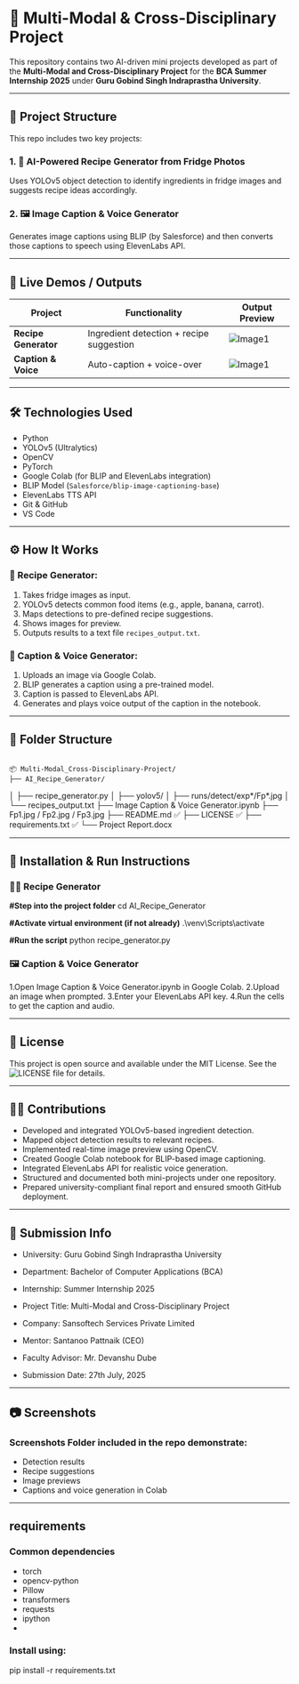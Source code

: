 # 🧠 Multi-Modal & Cross-Disciplinary Project

This repository contains two AI-driven mini projects developed as part of the **Multi-Modal and Cross-Disciplinary Project** for the **BCA Summer Internship 2025** under **Guru Gobind Singh Indraprastha University**.

---

## 📁 Project Structure

This repo includes two key projects:

### 1. 🤖 AI-Powered Recipe Generator from Fridge Photos
Uses YOLOv5 object detection to identify ingredients in fridge images and suggests recipe ideas accordingly.

### 2. 🖼️ Image Caption & Voice Generator
Generates image captions using BLIP (by Salesforce) and then converts those captions to speech using ElevenLabs API.

---

## 🚀 Live Demos / Outputs

| Project | Functionality | Output Preview |
|--------|---------------|----------------|
| **Recipe Generator** | Ingredient detection + recipe suggestion | ![Image1]() | ![Image2]() | ![Image3]() | ![Image4]()
| **Caption & Voice** | Auto-caption + voice-over | ![Image1]() |

---

## 🛠️ Technologies Used

- Python
- YOLOv5 (Ultralytics)
- OpenCV
- PyTorch
- Google Colab (for BLIP and ElevenLabs integration)
- BLIP Model (`Salesforce/blip-image-captioning-base`)
- ElevenLabs TTS API
- Git & GitHub
- VS Code

---

## ⚙️ How It Works

### 🔹 Recipe Generator:
1. Takes fridge images as input.
2. YOLOv5 detects common food items (e.g., apple, banana, carrot).
3. Maps detections to pre-defined recipe suggestions.
4. Shows images for preview.
5. Outputs results to a text file `recipes_output.txt`.

### 🔹 Caption & Voice Generator:
1. Uploads an image via Google Colab.
2. BLIP generates a caption using a pre-trained model.
3. Caption is passed to ElevenLabs API.
4. Generates and plays voice output of the caption in the notebook.

---

## 📂 Folder Structure
                                                                                                                                                                                                                   📦 Multi-Modal_Cross-Disciplinary-Project/                                                                                                                                                                        ├── AI_Recipe_Generator/
│   ├── recipe_generator.py
│   ├── yolov5/
│   ├── runs/detect/exp*/Fp*.jpg
│   └── recipes_output.txt
├── Image Caption & Voice Generator.ipynb
├── Fp1.jpg / Fp2.jpg / Fp3.jpg
├── README.md ✅
├── LICENSE ✅
├── requirements.txt ✅
└── Project Report.docx    

---

## 🧪 Installation & Run Instructions

### 🧑‍🍳 Recipe Generator

**#Step into the project folder**
cd AI_Recipe_Generator

**#Activate virtual environment (if not already)**
.\venv\Scripts\activate

**#Run the script**
python recipe_generator.py

### 🖼️ Caption & Voice Generator

1.Open Image Caption & Voice Generator.ipynb in Google Colab.
2.Upload an image when prompted.
3.Enter your ElevenLabs API key.
4.Run the cells to get the caption and audio.

---

## 🔑 License

This project is open source and available under the MIT License.
See the ![LICENSE]() file for details.

---

## 👨‍💻 Contributions

- Developed and integrated YOLOv5-based ingredient detection.
- Mapped object detection results to relevant recipes.
- Implemented real-time image preview using OpenCV.
- Created Google Colab notebook for BLIP-based image captioning.
- Integrated ElevenLabs API for realistic voice generation.
- Structured and documented both mini-projects under one repository.
- Prepared university-compliant final report and ensured smooth GitHub deployment.

---

## 📅 Submission Info

- University: Guru Gobind Singh Indraprastha University

- Department: Bachelor of Computer Applications (BCA)

- Internship: Summer Internship 2025

- Project Title: Multi-Modal and Cross-Disciplinary Project

- Company: Sansoftech Services Private Limited

- Mentor: Santanoo Pattnaik (CEO)

- Faculty Advisor: Mr. Devanshu Dube

- Submission Date: 27th July, 2025

---

## 📷 Screenshots

### Screenshots Folder included in the repo demonstrate:
- Detection results
- Recipe suggestions
- Image previews
- Captions and voice generation in Colab

---

## requirements

### Common dependencies
- torch
- opencv-python
- Pillow
- transformers
- requests
- ipython
- 
### Install using:
pip install -r requirements.txt                

